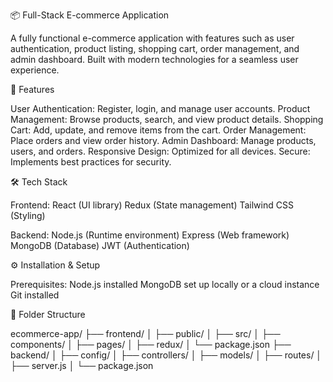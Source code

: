 📦 Full-Stack E-commerce Application

A fully functional e-commerce application with features such as user authentication, product listing, shopping cart, order management, and admin dashboard. Built with modern technologies for a seamless user experience.

🚀 Features

User Authentication: Register, login, and manage user accounts.
Product Management: Browse products, search, and view product details.
Shopping Cart: Add, update, and remove items from the cart.
Order Management: Place orders and view order history.
Admin Dashboard: Manage products, users, and orders.
Responsive Design: Optimized for all devices.
Secure: Implements best practices for security.

🛠️ Tech Stack

Frontend:
React (UI library)
Redux (State management)
Tailwind CSS (Styling)

Backend:
Node.js (Runtime environment)
Express (Web framework)
MongoDB (Database)
JWT (Authentication)

⚙️ Installation & Setup

Prerequisites:
Node.js installed
MongoDB set up locally or a cloud instance
Git installed

📂 Folder Structure

ecommerce-app/
├── frontend/
│ ├── public/
│ ├── src/
│ ├── components/
│ ├── pages/
│ ├── redux/
│ └── package.json
├── backend/
│ ├── config/
│ ├── controllers/
│ ├── models/
│ ├── routes/
│ ├── server.js
│ └── package.json
